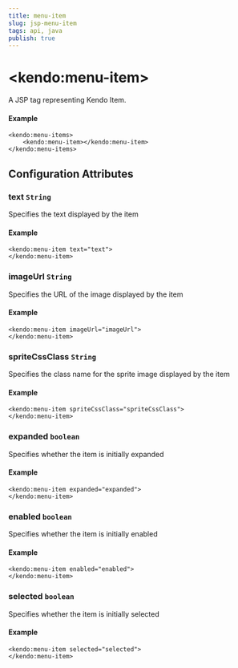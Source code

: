 ```yaml
---
title: menu-item
slug: jsp-menu-item
tags: api, java
publish: true
---
```


# \<kendo:menu-item\>
A JSP tag representing Kendo Item.

#### Example
    <kendo:menu-items>
        <kendo:menu-item></kendo:menu-item>
    </kendo:menu-items>


## Configuration Attributes


### text `String`

Specifies the text displayed by the item

#### Example
    <kendo:menu-item text="text">
    </kendo:menu-item>



### imageUrl `String`

Specifies the URL of the image displayed by the item

#### Example
    <kendo:menu-item imageUrl="imageUrl">
    </kendo:menu-item>



### spriteCssClass `String`

Specifies the class name for the sprite image displayed by the item

#### Example
    <kendo:menu-item spriteCssClass="spriteCssClass">
    </kendo:menu-item>



### expanded `boolean`

Specifies whether the item is initially expanded

#### Example
    <kendo:menu-item expanded="expanded">
    </kendo:menu-item>



### enabled `boolean`

Specifies whether the item is initially enabled

#### Example
    <kendo:menu-item enabled="enabled">
    </kendo:menu-item>



### selected `boolean`

Specifies whether the item is initially selected

#### Example
    <kendo:menu-item selected="selected">
    </kendo:menu-item>


